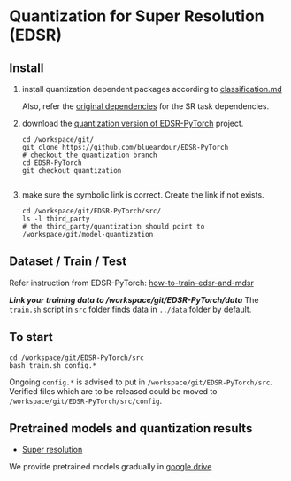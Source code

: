 
# Quantization for Super Resolution (EDSR)

## Install


1. install quantization dependent packages according to [classification.md](./classification.md)

   Also, refer the [original dependencies](https://github.com/blueardour/EDSR-PyTorch#dependencies) for the SR task dependencies.

2. download the [quantization version of EDSR-PyTorch](https://github.com/blueardour/EDSR-PyTorch) project.

   ```
   cd /workspace/git/
   git clone https://github.com/blueardour/EDSR-PyTorch
   # checkout the quantization branch
   cd EDSR-PyTorch
   git checkout quantization
 
   ```

3. make sure the symbolic link is correct. Create the link if not exists.
   ```
   cd /workspace/git/EDSR-PyTorch/src/
   ls -l third_party
   # the third_party/quantization should point to /workspace/git/model-quantization
   ```


## Dataset / Train / Test

   Refer instruction from EDSR-PyTorch: [how-to-train-edsr-and-mdsr](https://github.com/blueardour/EDSR-PyTorch#how-to-train-edsr-and-mdsr)
   
   ***Link your training data to /workspace/git/EDSR-PyTorch/data*** The `train.sh` script in `src` folder finds data in `../data` folder by default.
   
## To start

```
cd /workspace/git/EDSR-PyTorch/src
bash train.sh config.*
```

Ongoing `config.*` is advised to put in `/workspace/git/EDSR-PyTorch/src`. Verified files which are to be released could be moved to `/workspace/git/EDSR-PyTorch/src/config`.

## Pretrained models and quantization results

- [Super resolution](./result_sr.md)

We provide pretrained models gradually in [google drive](https://drive.google.com/drive/folders/1vwxth9UB8AMbYP7cJxaWE9S0z9fueZ5J?usp=sharing)
